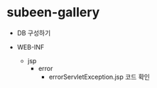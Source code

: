 # subeen-gallery

- DB 구성하기

- WEB-INF
    - jsp
        - error
            - errorServletException.jsp 코드 확인
